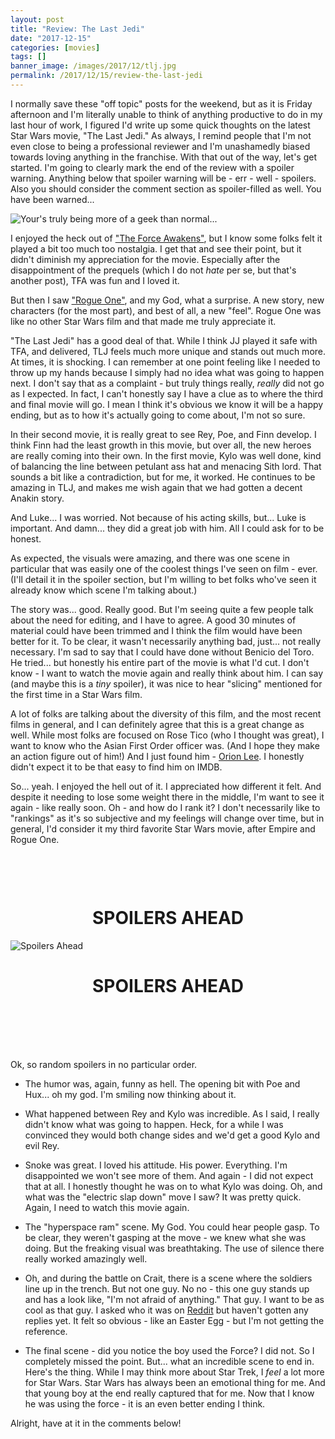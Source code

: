```yaml
---
layout: post
title: "Review: The Last Jedi"
date: "2017-12-15"
categories: [movies]
tags: []
banner_image: /images/2017/12/tlj.jpg
permalink: /2017/12/15/review-the-last-jedi
---
```


I normally save these "off topic" posts for the weekend, but as it is Friday afternoon and I'm literally unable to think of anything productive to do in my last hour of work, I figured I'd write up some quick thoughts on the latest Star Wars movie, "The Last Jedi." As always, I remind people that I'm not even close to being a professional reviewer and I'm unashamedly biased towards loving anything in the franchise. With that out of the way, let's get started. I'm going to clearly mark the end of the review with a spoiler warning. Anything below that spoiler warning will be - err - well - spoilers. Also you should consider the comment section as spoiler-filled as well. You have been warned...

![Your's truly being more of a geek than normal...](https://static.raymondcamden.com/images/2017/12/IMG_4720a.jpg)

I enjoyed the heck out of ["The Force Awakens"](https://www.raymondcamden.com/2015/12/18/review-star-wars-the-force-awakens/), but I know some folks felt it played a bit too much too nostalgia. I get that and see their point, but it didn't diminish my appreciation for the movie. Especially after the disappointment of the prequels (which I do not *hate* per se, but that's another post), TFA was fun and I loved it. 

But then I saw ["Rogue One"](https://www.raymondcamden.com/2016/12/18/my-entirely-not-biased-review-of-rogue-one/), and my God, what a surprise. A new story, new characters (for the most part), and best of all, a new "feel". Rogue One was like no other Star Wars film and that made me truly appreciate it. 

"The Last Jedi" has a good deal of that. While I think JJ played it safe with TFA, and delivered, TLJ feels much more unique and stands out much more. At times, it is shocking. I can remember at one point feeling like I needed to throw up my hands because I simply had no idea what was going to happen next. I don't say that as a complaint - but truly things really, *really* did not go as I expected. In fact, I can't honestly say I have a clue as to where the third and final movie will go. I mean I think it's obvious we know it will be a happy ending, but as to how it's actually going to come about, I'm not so sure. 

In their second movie, it is really great to see Rey, Poe, and Finn develop. I think Finn had the least growth in this movie, but over all, the new heroes are really coming into their own. In the first movie, Kylo was well done, kind of balancing the line between petulant ass hat and menacing Sith lord. That sounds a bit like a contradiction, but for me, it worked. He continues to be amazing in TLJ, and makes me wish again that we had gotten a decent Anakin story.

And Luke... I was worried. Not because of his acting skills, but... Luke is important. And damn... they did a great job with him. All I could ask for to be honest.

As expected, the visuals were amazing, and there was one scene in particular that was easily one of the coolest things I've seen on film - ever. (I'll detail it in the spoiler section, but I'm willing to bet folks who've seen it already know which scene I'm talking about.) 

The story was... good. Really good. But I'm seeing quite a few people talk about the need for editing, and I have to agree. A good 30 minutes of material could have been trimmed and I think the film would have been better for it. To be clear, it wasn't necessarily anything bad, just... not really necessary. I'm sad to say that I could have done without Benicio del Toro. He tried... but honestly his entire part of the movie is what I'd cut. I don't know - I want to watch the movie again and really think about him. I can say (and maybe this is a *tiny* spoiler), it was nice to hear "slicing" mentioned for the first time in a Star Wars film. 

A lot of folks are talking about the diversity of this film, and the most recent films in general, and I can definitely agree that this is a great change as well. While most folks are focused on Rose Tico (who I thought was great), I want to know who the Asian First Order officer was. (And I hope they make an action figure out of him!) And I just found him - [Orion Lee](http://www.imdb.com/name/nm4093657/?ref_=ttfc_fc_cl_t51). I honestly didn't expect it to be that easy to find him on IMDB.

So... yeah. I enjoyed the hell out of it. I appreciated how different it felt. And despite it needing to lose some weight there in the middle, I'm want to see it again - like really soon. Oh - and how do I rank it? I don't necessarily like to "rankings" as it's so subjective and my feelings will change over time, but in general, I'd consider it my third favorite Star Wars movie, after Empire and Rogue One. 

<h1 style="text-align:center;margin-top:100px">SPOILERS AHEAD</h1>

<p><img src="https://static.raymondcamden.com/images/2017/12/porg.png" alt="Spoilers Ahead" /></p>

<h1 style="text-align:center;margin-bottom:100px">SPOILERS AHEAD</h1> 

Ok, so random spoilers in no particular order.

* The humor was, again, funny as hell. The opening bit with Poe and Hux... oh my god. I'm smiling now thinking about it.

* What happened between Rey and Kylo was incredible. As I said, I really didn't know what was going to happen. Heck, for a while I was convinced they would both change sides and we'd get a good Kylo and evil Rey. 

* Snoke was great. I loved his attitude. His power. Everything. I'm disappointed we won't see more of them. And again - I did not expect that at all. I honestly thought he was on to what Kylo was doing. Oh, and what was the "electric slap down" move I saw? It was pretty quick. Again, I need to watch this movie again.

* The "hyperspace ram" scene. My God. You could hear people gasp. To be clear, they weren't gasping at the move - we knew what she was doing. But the freaking visual was breathtaking. The use of silence there really worked amazingly well. 

* Oh, and during the battle on Crait, there is a scene where the soldiers line up in the trench. But not one guy. No no - this one guy stands up and has a look like, "I'm not afraid of anything." That guy. I want to be as cool as that guy. I asked who it was on [Reddit](https://www.reddit.com/r/StarWarsLeaks/comments/7jzto5/spoiler_kinda_question_about_guy_who_stood_up/) but haven't gotten any replies yet. It felt so obvious - like an Easter Egg - but I'm not getting the reference. 

* The final scene - did you notice the boy used the Force? I did not. So I completely missed the point. But... what an incredible scene to end in. Here's the thing. While I may think more about Star Trek, I *feel* a lot more for Star Wars. Star Wars has always been an emotional thing for me. And that young boy at the end really captured that for me. Now that I know he was using the force - it is an even better ending I think.

Alright, have at it in the comments below!